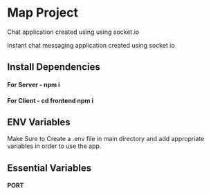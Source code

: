# Map Project
Chat application created using using socket.io

Instant chat messaging application created using socket io

## Install Dependencies
#### For Server - npm i
#### For Client - cd frontend npm i

## ENV Variables
Make Sure to Create a .env file in main directory and add appropriate variables in order to use the app.

## Essential Variables 

#### PORT


